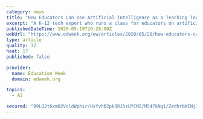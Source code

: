 ```yaml
---
category: news
title: "How Educators Can Use Artificial Intelligence as a Teaching Tool"
excerpt: "A K-12 tech expert who runs a class for educators on artificial intelligence talks about how AI can be put to work in the classroom."
publishedDateTime: 2020-05-19T20:28:00Z
webUrl: "https://www.edweek.org/ew/articles/2020/05/20/how-educators-can-use-artificial-intelligence-as.html"
type: article
quality: 17
heat: 17
published: false

provider:
  name: Education Week
  domain: edweek.org

topics:
  - AI

secured: "99LQJt6xm02VcldWphir/UvYvhB2pk0RJ5zUYCMZ/M547kNq1/ZedhrbWINj3GzJ8/PSuopzoe4QUe1bs7dBkyWVRu8pK4MyOkLaOJstpBbU9oOI7wMMq1C1sk5Lcocbw0IqnEB1GqdeONQ1A3BF+5Ru3YB7J8mKDmlzAKhfcXbo69rsw4cTV6ifqI9DLgZYuBMdiBR5K1Ux1wdxkDH/hO1r80eWHEcAF6oWGM1Qt/whv7REsYPrTkiLMWW1L8psn8zERrXuMmAYsqQCiIqIv4jzFntz4w4sBikdevOV8InzFYg8WtaUFbGW/eGTjLne+s49I9d4XEIpCP1+fdu8zgGbb89M+un2DI1WkdC7PuylvKjh+a8SEmzuwFGINBio37bQynMVUSvJT2NvNYRODbFwloW+bD8Pph6lJsTSo6gyM+aTkOus2piAesakop1Q3/fRRhv2NQn3VMI3/HKKcx3HSAYdnfFZfQAo4uz01LM=;OnQHPFh6DI8qXtflmXfGwg=="
---
```


